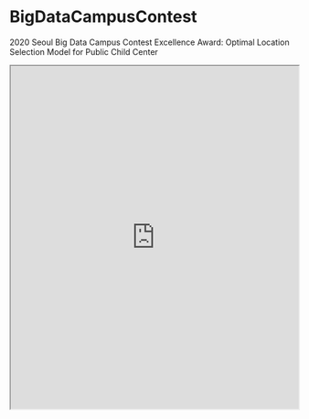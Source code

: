 
# BigDataCampusContest
2020 Seoul Big Data Campus Contest Excellence Award: Optimal Location Selection Model for Public Child Center

<iframe src="https://drive.google.com/file/d/193LcqaKGFyYtt8k77G2H1TjIueXn5V9r/preview" width="100%" height="600px"></iframe>
